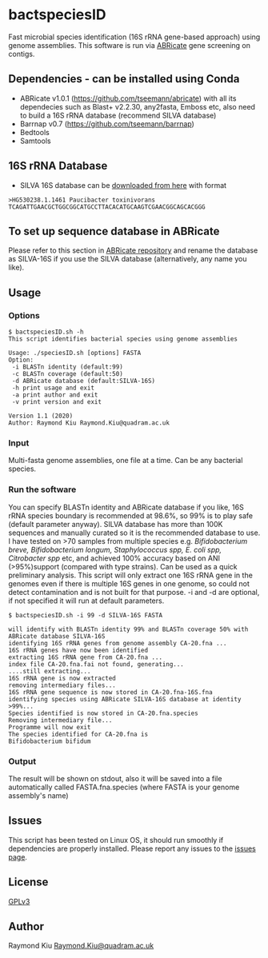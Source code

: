 # bactspeciesID
Fast microbial species identification (16S rRNA gene-based approach) using genome assemblies. This software is run via [ABRicate](https://github.com/tseemann/abricate) gene screening on contigs.

## Dependencies - can be installed using Conda
* ABRicate v1.0.1 (https://github.com/tseemann/abricate) with all its dependecies such as Blast+ v2.2.30, any2fasta, Emboss etc, also  need to build a 16S rRNA database (recommend SILVA database)
* Barrnap v0.7 (https://github.com/tseemann/barrnap)
* Bedtools
* Samtools

## 16S rRNA Database
* SILVA 16S database can be [downloaded from here](https://zenodo.org/record/3731176/files/silva_species_assignment_v138.fa.gz?download=1) with format
```
>HG530238.1.1461 Paucibacter toxinivorans
TCAGATTGAACGCTGGCGGCATGCCTTACACATGCAAGTCGAACGGCAGCACGGG
```

## To set up sequence database in ABRicate
Please refer to this section in [ABRicate repository](https://github.com/tseemann/abricate#making-your-own-database) and rename the database as SILVA-16S if you use the SILVA database (alternatively, any name you like).

## Usage
### Options
```
$ bactspeciesID.sh -h
This script identifies bacterial species using genome assemblies

Usage: ./speciesID.sh [options] FASTA
Option:
 -i BLASTn identity (default:99)
 -c BLASTn coverage (default:50)
 -d ABRicate database (default:SILVA-16S)
 -h print usage and exit
 -a print author and exit
 -v print version and exit

Version 1.1 (2020)
Author: Raymond Kiu Raymond.Kiu@quadram.ac.uk
```
### Input
Multi-fasta genome assemblies, one file at a time. Can be any bacterial species.

### Run the software
You can specify BLASTn identity and ABRicate database if you like, 16S rRNA species boundary is recommended at 98.6%, so 99% is to play safe (default parameter anyway). SILVA database has more than 100K sequences and manually curated so it is the recommended database to use. I have tested on >70 samples from multiple species e.g. *Bifidobacterium breve, Bifidobacterium longum, Staphylococcus spp, E. coli spp, Citrobacter spp* etc, and achieved 100% accuracy based on ANI (>95%)support (compared with type strains). Can be used as a quick preliminary analysis.
This script will only extract one 16S rRNA gene in the genomes even if there is multiple 16S genes in one genome, so could not detect contamination and is not built for that purpose.
-i and -d are optional, if not specified it will run at default parameters.
```
$ bactspeciesID.sh -i 99 -d SILVA-16S FASTA

will identify with BLASTn identity 99% and BLASTn coverage 50% with ABRicate database SILVA-16S
identifying 16S rRNA genes from genome assembly CA-20.fna ...
16S rRNA genes have now been identified
extracting 16S rRNA gene from CA-20.fna ...
index file CA-20.fna.fai not found, generating...
....still extracting...
16S rRNA gene is now extracted
removing intermediary files...
16S rRNA gene sequence is now stored in CA-20.fna-16S.fna
identifying species using ABRicate SILVA-16S database at identity >99%...
Species identified is now stored in CA-20.fna.species
Removing intermediary file...
Programme will now exit
The species identified for CA-20.fna is 
Bifidobacterium bifidum
```
### Output
The result will be shown on stdout, also it will be saved into a file automatically called FASTA.fna.species (where FASTA is your genome assembly's name)

## Issues
This script has been tested on Linux OS, it should run smoothly if dependencies are properly installed. Please report any issues to the [issues page](https://github.com/raymondkiu/bactspeciesID/issues).

## License
[GPLv3](https://github.com/raymondkiu/bactspeciesID/blob/master/LICENSE)

## Author
Raymond Kiu Raymond.Kiu@quadram.ac.uk
